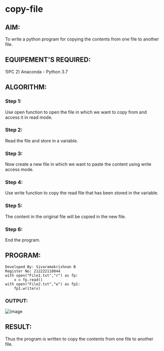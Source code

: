 # copy-file

## AIM:
To write a python program for copying the contents from one file to another file.

## EQUIPEMENT'S REQUIRED: 
1)PC
2) Anaconda - Python 3.7

## ALGORITHM: 
### Step 1:
Use open function to open the file in which we want to copy from and access it in read mode.

### Step 2: 
Read the file and store in a variable.
 
### Step 3: 
Now create a new file in which we want to paste the content using write access mode.

### Step 4:  
Use write function to copy the read file that has been stored in the variable.

### Step 5: 
The content in the original file will be copied in the new file.

### Step 6: 
End the program.

## PROGRAM:
```
Developed By: Sivaramakrishnan B
Register No: 212222110044
with open("File1.txt","r") as fp:
    x = fp.read()
with open("File2.txt","w") as fp1:
    fp1.write(x)
```

### OUTPUT:
![image](https://github.com/SivaramakrishnanBaskar/copy-file/assets/119476322/3503288c-b652-400c-9cc0-34f8fd7845a3)

## RESULT:
Thus the program is written to copy the contents from one file to another file.

